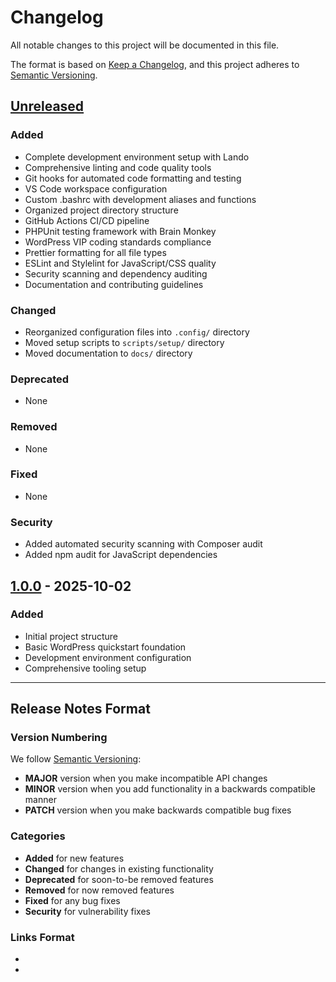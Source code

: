 # Changelog

All notable changes to this project will be documented in this file.

The format is based on [Keep a Changelog](https://keepachangelog.com/en/1.0.0/),
and this project adheres to [Semantic Versioning](https://semver.org/spec/v2.0.0.html).

## [Unreleased]

### Added

- Complete development environment setup with Lando
- Comprehensive linting and code quality tools
- Git hooks for automated code formatting and testing
- VS Code workspace configuration
- Custom .bashrc with development aliases and functions
- Organized project directory structure
- GitHub Actions CI/CD pipeline
- PHPUnit testing framework with Brain Monkey
- WordPress VIP coding standards compliance
- Prettier formatting for all file types
- ESLint and Stylelint for JavaScript/CSS quality
- Security scanning and dependency auditing
- Documentation and contributing guidelines

### Changed

- Reorganized configuration files into `.config/` directory
- Moved setup scripts to `scripts/setup/` directory
- Moved documentation to `docs/` directory

### Deprecated

- None

### Removed

- None

### Fixed

- None

### Security

- Added automated security scanning with Composer audit
- Added npm audit for JavaScript dependencies

## [1.0.0] - 2025-10-02

### Added

- Initial project structure
- Basic WordPress quickstart foundation
- Development environment configuration
- Comprehensive tooling setup

---

## Release Notes Format

### Version Numbering

We follow [Semantic Versioning](https://semver.org/):

- **MAJOR** version when you make incompatible API changes
- **MINOR** version when you add functionality in a backwards compatible manner
- **PATCH** version when you make backwards compatible bug fixes

### Categories

- **Added** for new features
- **Changed** for changes in existing functionality
- **Deprecated** for soon-to-be removed features
- **Removed** for now removed features
- **Fixed** for any bug fixes
- **Security** for vulnerability fixes

### Links Format

- [Unreleased]: https://github.com/rfair404/WordPress-QuickStart/compare/v1.0.0...HEAD
- [1.0.0]: https://github.com/rfair404/WordPress-QuickStart/releases/tag/v1.0.0
